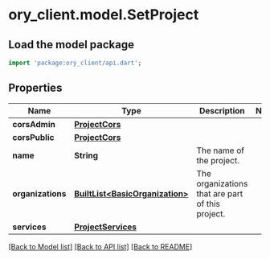 # ory_client.model.SetProject

## Load the model package
```dart
import 'package:ory_client/api.dart';
```

## Properties
Name | Type | Description | Notes
------------ | ------------- | ------------- | -------------
**corsAdmin** | [**ProjectCors**](ProjectCors.md) |  | 
**corsPublic** | [**ProjectCors**](ProjectCors.md) |  | 
**name** | **String** | The name of the project. | 
**organizations** | [**BuiltList&lt;BasicOrganization&gt;**](BasicOrganization.md) | The organizations that are part of this project. | 
**services** | [**ProjectServices**](ProjectServices.md) |  | 

[[Back to Model list]](../README.md#documentation-for-models) [[Back to API list]](../README.md#documentation-for-api-endpoints) [[Back to README]](../README.md)


